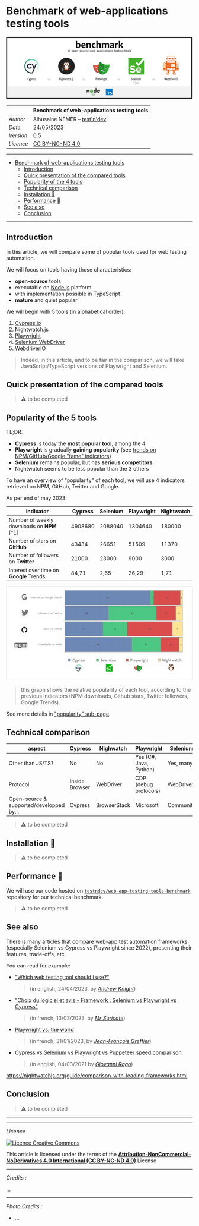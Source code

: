 # Benchmark of web-applications testing tools

![](https://github.com/testndev/web-app-testing-tools-benchmark/raw/main/doc/header-image.png)

|           | Benchmark of web-applications testing tools           |
| --------- | ----------------------------------------------------- |
| _Author_  | Alhusaine NEMER – [test'n'dev](https://testndev.com/) |
| _Date_    | 24/05/2023                                            |
| _Version_ | 0.5                                                   |
| _Licence_ | <a href="#licence">CC BY-NC-ND 4.0</a>                |

---

- [Benchmark of web-applications testing tools](#benchmark-of-web-applications-testing-tools)
  - [Introduction](#introduction)
  - [Quick presentation of the compared tools](#quick-presentation-of-the-compared-tools)
  - [Popularity of the 4 tools](#popularity-of-the-4-tools)
  - [Technical comparison](#technical-comparison)
  - [Installation 🚧](#installation-)
  - [Performance 🚧](#performance-)
  - [See also](#see-also)
  - [Conclusion](#conclusion)

---


## Introduction

In this article, we will compare some of popular tools used for web testing automation. 

We will focus on tools having those characteristics:
- **open-source** tools
- executable on [Node.js](https://nodejs.org) platform
- with implementation possible in TypeScript 
- **mature** and quiet popular

We will begin with 5 tools (in alphabetical order): 

1. [Cypress.io](https://cypress.io/)                                       
2. [Nightwatch.js](https://nightwatchjs.org)                              
3. [Playwright](https://playwright.dev/)                                  
4. [Selenium WebDriver](https://www.selenium.dev/documentation/webdriver/)
5. [WebdriverIO](https://webdriver.io/)

> Indeed, in this article, and to be fair in the comparison, we will take JavaScript/TypeScript versions of Playwright and Selenium.

## Quick presentation of the compared tools

> ⚠️ to be completed


## Popularity of the 5 tools

TL;DR:
- **Cypress** is today the **most popular tool**, among the 4
- **Playwright** is gradually **gaining popularity** (see [trends on NPM/GitHub/Google "fame" indicators](./300-web-app-testing-tools-benchmark-popularity.md))
- **Selenium** remains popular, but has **serious competitors**
- Nightwatch seems to be less popular than the 3 others

To have an overview of "popularity" of each tool, we will use 4 indicators retrieved on NPM, GitHub, Twitter and Google.

 As per end of may 2023:

 | indicator                                   | Cypress | Selenium | Playwright | Nightwatch |
 | ------------------------------------------- | ------- | -------- | ---------- | ---------- |
 | Number of weekly downloads on **NPM**  [^1] | 4908680 | 2088040  | 1304640    | 180000     |
 | Number of stars on **GitHub**               | 43434   | 26651    | 51509      | 11370      |
 | Number of followers on **Twitter**          | 21000   | 23000    | 9000       | 3000       |
 | Interest over time on **Google** Trends     | 84,71   | 2,65     | 26,29      | 1,71       |


![](../img/300/relative-popularity-of-tools.png)
 
> this graph shows the relative popularity of each tool, according to the previous indicators (NPM downloads, Github stars, Twitter followers, Google Trends). 

See more details in ["popularity" sub-page](./300-web-app-testing-tools-benchmark-popularity.md).


## Technical comparison


| aspect                                   | Cypress        | Nighwatch    | Playwright             | Selenium  |
| ---------------------------------------- | -------------- | ------------ | ---------------------- | --------- |
| Other than JS/TS?                        | No             | No           | Yes (C#, Java, Python) | Yes, many |
| Protocol                                 | Inside Browser | WebDriver    | CDP (debug protocols)  | WebDriver |
| Open-source & supported/developped by... | Cypress        | BrowserStack | Microsoft              | Community |
 
> ⚠️ to be completed


## Installation 🚧

> ⚠️ to be completed


## Performance 🚧


We will use our code hosted on [`testndev/web-app-testing-tools-benchmark`](https://github.com/testndev/web-app-testing-tools-benchmark/) repository for our technical benchmark.


> ⚠️ to be completed

## See also

There is many articles that compare web-app test automation frameworks (especially Selenium vs Cypress vs Playwright since 2022), presenting their features, trade-offs, etc. 

You can read for example:
- ["Which web testing tool should i use?"](https://automationpanda.com/2023/04/24/which-web-testing-tool-should-i-use)   
  > (in english, 24/04/2023, by [*Andrew Knight*](https://twitter.com/automationpanda))
- ["Choix du logiciel et avis - Framework : Selenium vs Playwright vs Cypress"](https://blog.mrsuricate.com/choix-logiciel-avis-framework-selenium-playwright-cypress)
  > (in french, 13/03/2023, by [*Mr Suricate*](https://www.mrsuricate.com/))
- [Playwright vs. the world](https://medium.com/@jfgreffier/playwright-vs-the-world-c783e9bf4fc4)
  > (in french, 31/01/2023, by [*Jean-François Greffier*](https://linktr.ee/jfgreffier))
- [Cypress vs Selenium vs Playwright vs Puppeteer speed comparison](https://rag0g.medium.com/cypress-vs-selenium-vs-playwright-vs-puppeteer-speed-comparison-73fd057c2ae9)
  > (in english, 04/03/2021 by [*Giovanni Rago*](https://rag0g.medium.com/))


https://nightwatchjs.org/guide/comparison-with-leading-frameworks.html


## Conclusion

> ⚠️ to be completed






----


---

<a id="licence"></a>

_Licence_

<a rel="license" href="http://creativecommons.org/licenses/by-nc-nd/4.0/"><img alt="Licence Creative Commons" style="border-width:0" src="https://i.creativecommons.org/l/by-nc-nd/4.0/88x31.png" /></a> 
 

This article is licensed under the terms of the 
<a rel="license" href="http://creativecommons.org/licenses/by-nc-nd/4.0/">__Attribution-NonCommercial-NoDerivatives 4.0 International (CC BY-NC-ND 4.0)__</a> License

---

_Credits :_

...

---

_Photo Credits :_

- ...
  


